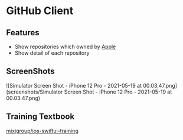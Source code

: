 # GitHub Client
## Features
- Show repositories which owned by [Apple](https://github.com/apple)
- Show detail of each repository

## ScreenShots
![Simulator Screen Shot - iPhone 12 Pro - 2021-05-19 at 00.03.47.png](screenshots/Simulator Screen Shot - iPhone 12 Pro - 2021-05-19 at 00.03.47.png)

## Training Textbook
[mixigroup/ios-swiftui-training](https://github.com/mixigroup/ios-swiftui-training)